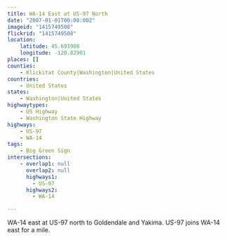 ```yaml
---
title: WA-14 East at US-97 North
date: "2007-01-01T00:00:00Z"
imageid: "1415749508"
flickrid: "1415749508"
location:
    latitude: 45.693988
    longitude: -120.82901
places: []
counties:
    - Klickitat County|Washington|United States
countries:
    - United States
states:
    - Washington|United States
highwaytypes:
    - US Highway
    - Washington State Highway
highways:
    - US-97
    - WA-14
tags:
    - Big Green Sign
intersections:
    - overlap1: null
      overlap2: null
      highways1:
        - US-97
      highways2:
        - WA-14

---
```

WA-14 east at US-97 north to Goldendale and Yakima.  US-97 joins WA-14 east for a mile.